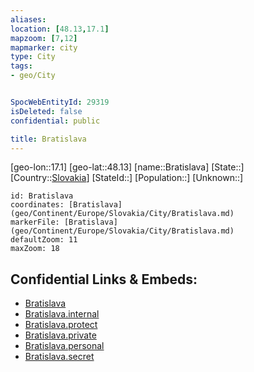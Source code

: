 ```yaml
---
aliases: 
location: [48.13,17.1]
mapzoom: [7,12] 
mapmarker: city 
type: City
tags:
- geo/City


SpocWebEntityId: 29319
isDeleted: false
confidential: public

title: Bratislava
---
```

[geo-lon::17.1]
[geo-lat::48.13]
[name::Bratislava]
[State::]
[Country::[Slovakia](geo/Continent/Europe/Slovakia.md)]
[StateId::]
[Population::]
[Unknown::]


```leaflet
id: Bratislava
coordinates: [Bratislava](geo/Continent/Europe/Slovakia/City/Bratislava.md)
markerFile: [Bratislava](geo/Continent/Europe/Slovakia/City/Bratislava.md)
defaultZoom: 11 
maxZoom: 18
```


## Confidential Links & Embeds: 
- [Bratislava](../../../../../../_public/geo/Continent/Europe/Slovakia/City/Bratislava.md) 
- [Bratislava.internal](../../../../../../_internal/geo/Continent/Europe/Slovakia/City/Bratislava.internal.md) 
- [Bratislava.protect](../../../../../../_protect/geo/Continent/Europe/Slovakia/City/Bratislava.protect.md) 
- [Bratislava.private](../../../../../../_private/geo/Continent/Europe/Slovakia/City/Bratislava.private.md) 
- [Bratislava.personal](../../../../../../_personal/geo/Continent/Europe/Slovakia/City/Bratislava.personal.md) 
- [Bratislava.secret](../../../../../../_secret/geo/Continent/Europe/Slovakia/City/Bratislava.secret.md) 

